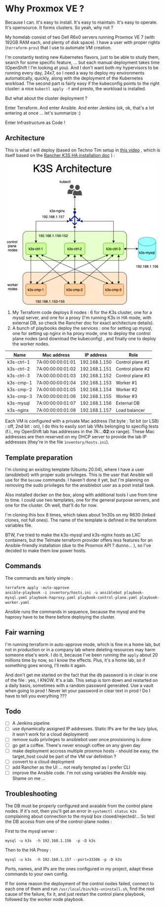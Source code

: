 # Why Proxmox VE ? 

Because I can. It's easy to install. It's easy to maintain. It's easy to operate. It's opensource. It forms clusters. So yeah, why not ?

My homelab consist of two Dell R6x0 servers running Proxmox VE 7 (with 192GB RAM each, and plenty of disk space). I have a user with proper rights (```terraform-prov```) that I use to automate VM creation. 

I'm constantly testing new Kubernetes flavors, just to be able to study them, search for some specific feature, ...  but each manual deployment takes time (OpenShift ! I'm looking at you). And I don't want both my hypervisors to be running every day, 24x7, so I need a way to deploy my environments automatically, quickly, along with the deployment of the Kubernetes workload. The second part is fairly easy if the kubeconfig points to the right cluster: a nice `kubectl apply -f` and presto, the workload is installed.

But what about the cluster deployment ?

Enter Terraform.  And enter Ansible. And enter Jenkins (ok, ok, that's a lot entering at once ... let's summarize :)

Enter Infrastructure as Code !

## Architecture

This is what I will deploy (based on Techno Tim setup in [this video](https://www.youtube.com/watch?v=UoOcLXfa8EU) , which is itself based on the [Rancher K3S HA installation doc](https://rancher.com/docs/k3s/latest/en/installation/ha/) ) : 

![architecture](./k3s-architecture.png)

1. My Terraform code deploys 8 nodes : 6 for the K3s cluster, one for a mysql server, and one for a proxy (I'm running K3s in HA mode, with external DB, so check the Rancher doc for exact architecture details). 
2. A bunch of playbooks deploy the services : one for setting up mysql, one for setting up nginx in ha proxy mode, one to deploy the control plane nodes (and download the kubeconfig) , and finally one to deploy the worker nodes. 

| Name | Mac address | IP address | Role |
|------|-------------|------------|------|
| k3s-ctrl-1 | 7A:00:00:00:01:01 | 192.168.1.150 | Control plane #1 |
| k3s-ctrl-2 | 7A:00:00:00:01:02 | 192.168.1.151 | Control plane #2 |
| k3s-ctrl-3 | 7A:00:00:00:01:03 | 192.168.1.152 | Control plane #3 |
| k3s-cmp-1 | 7A:00:00:00:01:04 | 192.168.1.153 | Worker #1 |
| k3s-cmp-2 | 7A:00:00:00:01:05 | 192.168.1.154 | Worker #2 |
| k3s-cmp-3 | 7A:00:00:00:01:06 | 192.168.1.155 | Worker #3 |
| k3s-mysql | 7A:00:00:00:01:07 | 192.168.1.156 | External DB |
| k3s-nginx | 7A:00:00:00:01:08 | 192.168.1.157 | Load balancer |

Each VM is configured with a private Mac address (1st byte : 1st bit (or LSB) : off, 2nd bit : on), I do this to easily sort lab VMs belonging to specifig tests (f.i., my OpenShift lab has addresses in the 7A:..:**02**:xx range). These Mac addresses are then reserved on my DHCP server to provide the lab IP addresses (they're in the file ```ìnventory/hosts.ini```). 

## Template preparation

I'm cloning an existing template (Ubuntu 20.04), where I have a user (ansiblebot) with proper sudo privileges. This is the user that Ansible will use for the ```become``` commands. I haven't done it yet, but I'm planning on removing the sudo privileges for the ansiblebot user as a post install task.

Also installed docker on the box, along with additional tools I use from time to time. I could use two templates, one for the general purpose servers, and one for the cluster. Oh well, that'll do for now. 

I'm cloning this box 8 times, which takes about 1m30s on my R630 (linked clones, not full ones). The name of the template is defined in the terraform variables file. 

BTW, I've tried to make the k3s-mysql and k3s-nginx hosts as LXC containers, but the Telmate terraform provider offers less features for an Ansible-friendly installation (due to the Proxmox API ? dunno... ), so I've decided to make them low power hosts. 

## Commands
The commands are fairly simple :

```
terraform apply -auto-approve
ansible-playbook -i inventory/hosts.ini -u ansiblebot playbook-mysql.yaml playbook-haproxy.yaml playbook-control-plane.yaml playbook-worker.yaml
```

Ansible runs the commands in sequence, because the mysql and the haproxy have to be there before deploying the cluster.

## Fair warning

I'm running terraform in auto-approve mode, which is fine in a home lab, but not in production or in a company lab where deleting resources may harm someone else's work. I do it, because I've been running the `apply` about 20 millions time by now, so I know the effects. Plus, it's a home lab, so if something goes wrong, I'll redo it again. 

And don't get me started on the fact that the db password is in clear in one of the file : yes, I KNOW. It's a lab. This setup is torn down and restarted on a daily basis, sometimes with a random password generated. Use a vault when going to prod ! Never let your password in clear text in prod ! Do I have to tell you everything ???

## Todo

- [ ] A Jenkins pipeline
- [ ] use dynamically assigned IP addresses. Static IPs are for the lazy (plus, it won't work for a cloud deployment)
- [ ] remove sudo privileges to ansiblebot user once provisioning is done
- [ ] go get a coffee. There's never enough coffee on any given day
- [ ] make deployment accross multiple proxmox hosts - should be easy, the target_host could be part of the VM var definition ?
- [ ] convert to a cloud deployment
- [ ] add Rancher as the UI ... not really tempted as I prefer CLI
- [ ] improve the Ansible code. I'm not using variables the Ansible way. Shame on me ...

## Troubleshooting

The DB must be properly configured and avaiable from the control plane nodes. If it's not, then you'll get an error in ```systemctl status k3s``` complaining about connection to the mysql box closed/rejected/... So test the DB access from one of the control-plane nodes : 

First to the mysql server :
```
mysql -u k3s  -h 192.168.1.156  -p -D k3s
```
Then to the HA Proxy :
```
mysql -u k3s  -h 192.168.1.157 --port=33306 -p -D k3s
```

Ports, names, and IPs are the ones configured in my project, adapt these commands to your own config. 

If for some reason the deployment of the control nodes failed, connect to each one of them and run ```/usr/local/bin/k3s-uninstall.sh```, find the root cause of the failure, fix it, and just restart the control plane playbook, followed by the worker node playbook.

